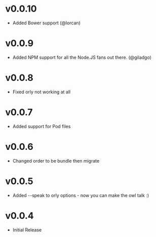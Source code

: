 # v0.0.10
 * Added Bower support (@lorcan)

# v0.0.9
 * Added NPM support for all the Node.JS fans out there. (@giladgo)
 
# v0.0.8
 * Fixed orly not working at all

# v0.0.7
 * Added support for Pod files

# v0.0.6
 * Changed order to be bundle then migrate

# v0.0.5
 * Added --speak to orly options - now you can make the owl talk :)

# v0.0.4
 * Initial Release
